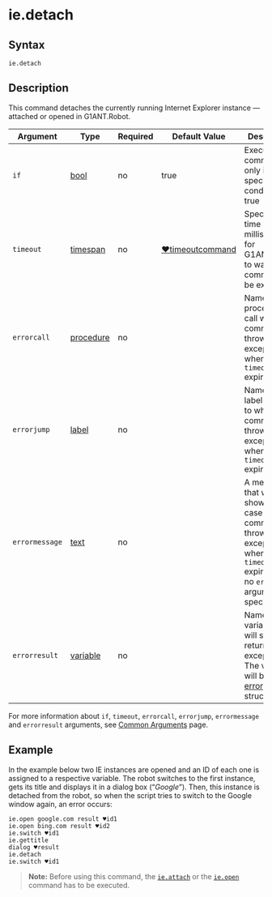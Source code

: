 # ie.detach

## Syntax

```G1ANT
ie.detach
```

## Description

This command detaches the currently running Internet Explorer instance — attached or opened in G1ANT.Robot.

| Argument | Type | Required | Default Value | Description |
| -------- | ---- | -------- | ------------- | ----------- |
| `if`           | [bool](../../G1ANT.Language/Structures/BooleanStructure.md) | no       | true                                                        | Executes the command only if a specified condition is true   |
| `timeout`      | [timespan](../../G1ANT.Language/Structures/TimeSpanStructure.md) | no       | [♥timeoutcommand](../../G1ANT.Addon.Core/Variables/TimeoutCommandVariable.md) | Specifies time in milliseconds for G1ANT.Robot to wait for the command to be executed |
| `errorcall`    | [procedure](../../G1ANT.Language/Structures/ProcedureStructure.md) | no       |                                                             | Name of a procedure to call when the command throws an exception or when a given `timeout` expires |
| `errorjump`    | [label](../../G1ANT.Language/Structures/LabelStructure.md) | no       |                                                             | Name of the label to jump to when the command throws an exception or when a given `timeout` expires |
| `errormessage` | [text](../../G1ANT.Language/Structures/TextStructure.md) | no       |                                                             | A message that will be shown in case the command throws an exception or when a given `timeout` expires, and no `errorjump` argument is specified |
| `errorresult`  | [variable](../../G1ANT.Language/Structures/VariableStructure.md) | no       |                                                             | Name of a variable that will store the returned exception. The variable will be of [error](../../G1ANT.Language/Structures/ErrorStructure.md) structure  |

For more information about `if`, `timeout`, `errorcall`, `errorjump`, `errormessage` and `errorresult` arguments, see [Common Arguments](../../../appendices/common-arguments.md) page.

## Example

In the example below two IE instances are opened and an ID of each one is assigned to a respective variable. The robot switches to the first instance, gets its title and displays it in a dialog box (“*Google*”). Then, this instance is detached from the robot, so when the script tries to switch to the Google window again, an error occurs:

```G1ANT
ie.open google.com result ♥id1
ie.open bing.com result ♥id2
ie.switch ♥id1
ie.gettitle
dialog ♥result
ie.detach
ie.switch ♥id1
```

> **Note:** Before using this command, the [`ie.attach`](../G1ANT.Addon.IExplorer/Commands/IEAttachCommand.md) or the [`ie.open`](../G1ANT.Addon.IExplorer/Commands/IEOpenCommand.md) command has to be executed.
